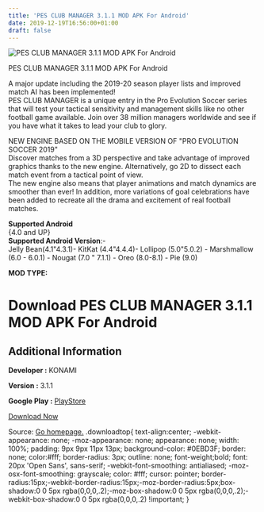 ```yaml
---
title: 'PES CLUB MANAGER 3.1.1 MOD APK For Android'
date: 2019-12-19T16:56:00+01:00
draft: false
---
```


![PES CLUB MANAGER 3.1.1 MOD APK For Android](https://i1.wp.com/apkhome.net/wp-content/uploads/2019/12/PES-CLUB-MANAGER-3.1.1-MOD.png "PES CLUB MANAGER 3.1.1 MOD APK For Android")

  

PES CLUB MANAGER 3.1.1 MOD APK For Android

A major update including the 2019-20 season player lists and improved match AI has been implemented!  
PES CLUB MANAGER is a unique entry in the Pro Evolution Soccer series that will test your tactical sensitivity and management skills like no other football game available. Join over 38 million managers worldwide and see if you have what it takes to lead your club to glory.

NEW ENGINE BASED ON THE MOBILE VERSION OF "PRO EVOLUTION SOCCER 2019"  
Discover matches from a 3D perspective and take advantage of improved graphics thanks to the new engine. Alternatively, go 2D to dissect each match event from a tactical point of view.  
The new engine also means that player animations and match dynamics are smoother than ever! In addition, more variations of goal celebrations have been added to recreate all the drama and excitement of real football matches.

**Supported Android**  
{4.0 and UP}  
**Supported Android Version**:-  
Jelly Bean(4.1"4.3.1)- KitKat (4.4"4.4.4)- Lollipop (5.0"5.0.2) - Marshmallow (6.0 - 6.0.1) - Nougat (7.0 " 7.1.1) - Oreo (8.0-8.1) - Pie (9.0)

**MOD TYPE:**

Download PES CLUB MANAGER 3.1.1 MOD APK For Android
===================================================

Additional Information
----------------------

**Developer :** KONAMI

**Version :** 3.1.1

**Google Play :** [PlayStore](https://play.google.com/store/apps/details?id=jp.konami.pesclubmanager)

  

[Download Now](https://store4app.co/post/pes-club-manager-3-1-1-mod-apk-for-android_1576770864)

  
Source: [Go homepage.](https://store4app.co/post/pes-club-manager-3-1-1-mod-apk-for-android_1576770864) .downloadtop{ text-align:center; -webkit-appearance: none; -moz-appearance: none; appearance: none; width: 100%; padding: 9px 9px 11px 13px; background-color: #0EBD3F; border: none; color:#fff; border-radius: 3px; outline: none; font-weight;bold; font: 20px 'Open Sans', sans-serif; -webkit-font-smoothing: antialiased; -moz-osx-font-smoothing: grayscale; color: #fff; cursor: pointer; border-radius:15px;-webkit-border-radius:15px;-moz-border-radius:5px;box-shadow:0 0 5px rgba(0,0,0,.2);-moz-box-shadow:0 0 5px rgba(0,0,0,.2);-webkit-box-shadow:0 0 5px rgba(0,0,0,.2) !important; }